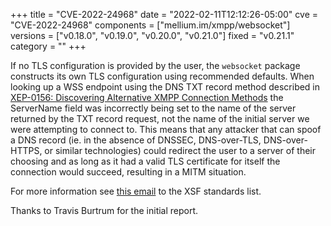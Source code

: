 +++
title      = "CVE-2022-24968"
date       = "2022-02-11T12:12:26-05:00"
cve        = "CVE-2022-24968"
components = ["mellium.im/xmpp/websocket"]
versions   = ["v0.18.0", "v0.19.0", "v0.20.0", "v0.21.0"]
fixed      = "v0.21.1"
category   = ""
+++

If no TLS configuration is provided by the user, the `websocket` package
constructs its own TLS configuration using recommended defaults.
When looking up a WSS endpoint using the DNS TXT record method described in
[XEP-0156: Discovering Alternative XMPP Connection Methods][XEP-0156] the
ServerName field was incorrectly being set to the name of the server returned by
the TXT record request, not the name of the initial server we were attempting to
connect to. This means that any attacker that can spoof a DNS record (ie. in the
absence of DNSSEC, DNS-over-TLS, DNS-over-HTTPS, or similar technologies) could
redirect the user to a server of their choosing and as long as it had a valid
TLS certificate for itself the connection would succeed, resulting in a MITM
situation.

For more information see [this
email](https://mail.jabber.org/pipermail/standards/2022-February/038759.html) to
the XSF standards list.

Thanks to Travis Burtrum for the initial report.

[XEP-0156]: https://xmpp.org/extensions/xep-0156.html
